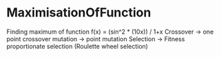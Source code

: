 # MaximisationOfFunction
Finding maximum of function f(x) = (sin^2 * (10x)) / 1+x
Crossover -> one point crossover
mutation -> point mutation
Selection -> Fitness proportionate selection (Roulette wheel selection)
